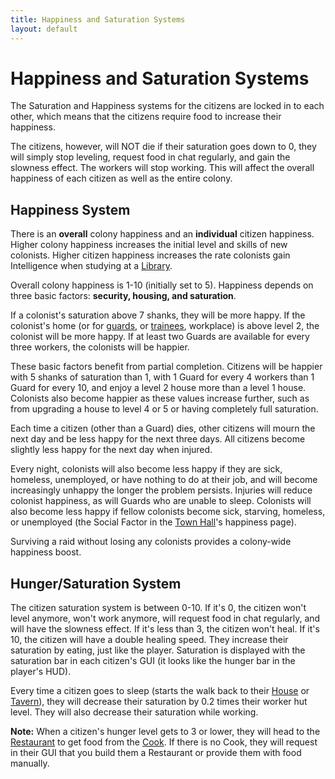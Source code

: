 ```yaml
---
title: Happiness and Saturation Systems
layout: default
---
```

# Happiness and Saturation Systems

The Saturation and Happiness systems for the citizens are locked in to each other, which means that the citizens require food to increase their happiness.

The citizens, however, will NOT die if their saturation goes down to 0, they will simply stop leveling, request food in chat regularly, and gain the slowness effect. The workers will stop working. This will affect the overall happiness of each citizen as well as the entire colony.

## Happiness System

There is an **overall** colony happiness and an **individual** citizen happiness. Higher colony happiness increases the initial level and skills of new colonists. Higher citizen happiness increases the rate colonists gain Intelligence when studying at a [Library](../../source/buildings/library).

Overall colony happiness is 1-10 (initially set to 5). Happiness depends on three basic factors: **security, housing, and saturation**.

If a colonist's saturation above 7 shanks, they will be more happy.
If the colonist's home (or for [guards](../../source/workers/guard), or [trainees](../../source/workers/archerintraining), workplace) is above level 2, the colonist will be more happy.
If at least two Guards are available for every three workers, the colonists will be happier.

These basic factors benefit from partial completion. Citizens will be happier with 5 shanks of saturation than 1, with 1 Guard for every 4 workers than 1 Guard for every 10, and enjoy a level 2 house more than a level 1 house. Colonists also become happier as these values increase further, such as from upgrading a house to level 4 or 5 or having completely full saturation.

Each time a citizen (other than a Guard) dies, other citizens will mourn the next day and be less happy for the next three days. All citizens become slightly less happy for the next day when injured.

Every night, colonists will also become less happy if they are sick, homeless, unemployed, or have nothing to do at their job, and will become increasingly unhappy the longer the problem persists. Injuries will reduce colonist happiness, as will Guards who are unable to sleep. Colonists will also become less happy if fellow colonists become sick, starving, homeless, or unemployed (the Social Factor in the [Town Hall](../../source/buildings/townhall)'s happiness page).

Surviving a raid without losing any colonists provides a colony-wide happiness boost.

## Hunger/Saturation System

The citizen saturation system is between 0-10. If it's 0, the citizen won't level anymore, won't work anymore, will request food in chat regularly, and will have the slowness effect. If it's less than 3, the citizen won't heal<!-- and will have a -25% leveling speed. If it's between 3 and 5, the citizen will have a -10% leveling speed. If it's between 5 and 7, the citizen will have a +10% leveling speed. If it's between 7 and 10, the citizen will have a +25% leveling speed-->. If it's 10, the citizen will have a double healing speed<!-- and a +25% leveling speed-->. They increase their saturation by eating, just like the player. Saturation is displayed with the saturation bar in each citizen's GUI (it looks like the hunger bar in the player's HUD).

Every time a citizen goes to sleep (starts the walk back to their [House](../../source/buildings/house) or [Tavern](../../source/buildings/tavern)), they will decrease their saturation by 0.2 times their worker hut level. They will also decrease their saturation while working.

**Note:** When a citizen's hunger level gets to 3 or lower, they will head to the [Restaurant](../../source/buildings/restaurant) to get food from the [Cook](../../source/workers/cook). If there is no Cook, they will request in their GUI that you build them a Restaurant or provide them with food manually.
